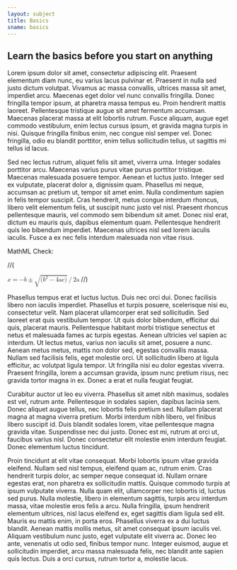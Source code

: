 ```yaml
---
layout: subject
title: Basics
sname: basics
---
```


## Learn the basics before you start on anything

Lorem ipsum dolor sit amet, consectetur adipiscing elit. Praesent elementum diam nunc, eu varius lacus pulvinar et. Praesent in nulla sed justo dictum volutpat. Vivamus ac massa convallis, ultrices massa sit amet, imperdiet arcu. Maecenas eget dolor vel nunc convallis fringilla. Donec fringilla tempor ipsum, at pharetra massa tempus eu. Proin hendrerit mattis laoreet. Pellentesque tristique augue sit amet fermentum accumsan. Maecenas placerat massa at elit lobortis rutrum. Fusce aliquam, augue eget commodo vestibulum, enim lectus cursus ipsum, et gravida magna turpis in nisi. Quisque fringilla finibus enim, nec congue nisl semper vel. Donec fringilla, odio eu blandit porttitor, enim tellus sollicitudin tellus, ut sagittis mi tellus id lacus.

Sed nec lectus rutrum, aliquet felis sit amet, viverra urna. Integer sodales porttitor arcu. Maecenas varius purus vitae purus porttitor tristique. Maecenas malesuada posuere tempor. Aenean et luctus justo. Integer sed ex vulputate, placerat dolor a, dignissim quam. Phasellus mi neque, accumsan ac pretium ut, tempor sit amet enim. Nulla condimentum sapien in felis tempor suscipit. Cras hendrerit, metus congue interdum rhoncus, libero velit elementum felis, ut suscipit nunc justo vel nisl. Praesent rhoncus pellentesque mauris, vel commodo sem bibendum sit amet. Donec nisl erat, dictum eu mauris quis, dapibus elementum quam. Pellentesque hendrerit quis leo bibendum imperdiet. Maecenas ultrices nisl sed lorem iaculis iaculis. Fusce a ex nec felis interdum malesuada non vitae risus.

MathML Check:

//(
<?xml version="1.0" encoding="UTF-8"?>

<math xmlns="http://www.w3.org/1998/Math/MathML">
 <semantics>
  <mrow>
   <mrow>
    <mi>x</mi>
    <mo stretchy="false">=</mo>
    <mrow>
     <mrow>
      <mo stretchy="false">−</mo>
      <mi>b</mi>
     </mrow>
     <mo stretchy="false">±</mo>
     <mrow>
      <msqrt>
       <mrow>
        <mo stretchy="false">(</mo>
        <mrow>
         <mrow>
          <msup>
           <mi>b</mi>
           <mn>2</mn>
          </msup>
          <mo stretchy="false">−</mo>
          <mn>4ac</mn>
         </mrow>
        </mrow>
        <mo stretchy="false">)</mo>
       </mrow>
      </msqrt>
      <mo stretchy="false">/</mo>
      <mn>2a</mn>
     </mrow>
    </mrow>
   </mrow>
  </mrow>
  <annotation encoding="StarMath 5.0">x = -b +- sqrt(b^2 - 4ac) / 2a</annotation>
 </semantics>
</math>
//)

Phasellus tempus erat et luctus luctus. Duis nec orci dui. Donec facilisis libero non iaculis imperdiet. Phasellus et turpis posuere, scelerisque nisi eu, consectetur velit. Nam placerat ullamcorper erat sed sollicitudin. Sed laoreet erat quis vestibulum tempor. Ut quis dolor bibendum, efficitur dui quis, placerat mauris. Pellentesque habitant morbi tristique senectus et netus et malesuada fames ac turpis egestas. Aenean ultricies vel sapien ac interdum. Ut lectus metus, varius non iaculis sit amet, posuere a nunc. Aenean metus metus, mattis non dolor sed, egestas convallis massa. Nullam sed facilisis felis, eget molestie orci. Ut sollicitudin libero at ligula efficitur, ac volutpat ligula tempor. Ut fringilla nisi eu dolor egestas viverra. Praesent fringilla, lorem a accumsan gravida, ipsum nunc pretium risus, nec gravida tortor magna in ex. Donec a erat et nulla feugiat feugiat.

Curabitur auctor ut leo eu viverra. Phasellus sit amet nibh maximus, sodales est vel, rutrum ante. Pellentesque in sodales sapien, dapibus lacinia sem. Donec aliquet augue tellus, nec lobortis felis pretium sed. Nullam placerat magna at magna viverra pretium. Morbi interdum nibh libero, vel finibus libero suscipit id. Duis blandit sodales lorem, vitae pellentesque magna gravida vitae. Suspendisse nec dui justo. Donec est mi, rutrum at orci ut, faucibus varius nisl. Donec consectetur elit molestie enim interdum feugiat. Donec elementum luctus tincidunt.

Proin tincidunt at elit vitae consequat. Morbi lobortis ipsum vitae gravida eleifend. Nullam sed nisl tempus, eleifend quam ac, rutrum enim. Cras hendrerit turpis dolor, ac semper neque consequat id. Nullam ornare egestas erat, non pharetra ex sollicitudin mattis. Quisque commodo turpis at ipsum vulputate viverra. Nulla quam elit, ullamcorper nec lobortis id, luctus sed purus. Nulla molestie, libero in elementum sagittis, turpis arcu interdum massa, vitae molestie eros felis a arcu. Nulla fringilla, ipsum hendrerit elementum ultrices, nisl lacus eleifend ex, eget sagittis diam ligula sed elit. Mauris eu mattis enim, in porta eros. Phasellus viverra ex a dui luctus blandit. Aenean mattis mollis metus, sit amet consequat ipsum iaculis vel. Aliquam vestibulum nunc justo, eget vulputate elit viverra ac. Donec leo ante, venenatis ut odio sed, finibus tempor nunc. Integer euismod, augue et sollicitudin imperdiet, arcu massa malesuada felis, nec blandit ante sapien quis lectus. Duis a orci cursus, rutrum tortor a, molestie lacus. 
